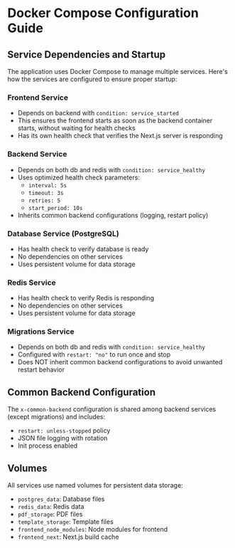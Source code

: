# Docker Compose Configuration Guide

## Service Dependencies and Startup

The application uses Docker Compose to manage multiple services. Here's how the services are configured to ensure proper startup:

### Frontend Service
- Depends on backend with `condition: service_started`
- This ensures the frontend starts as soon as the backend container starts, without waiting for health checks
- Has its own health check that verifies the Next.js server is responding

### Backend Service
- Depends on both db and redis with `condition: service_healthy`
- Uses optimized health check parameters:
  - `interval: 5s`
  - `timeout: 3s`
  - `retries: 5`
  - `start_period: 10s`
- Inherits common backend configurations (logging, restart policy)

### Database Service (PostgreSQL)
- Has health check to verify database is ready
- No dependencies on other services
- Uses persistent volume for data storage

### Redis Service
- Has health check to verify Redis is responding
- No dependencies on other services
- Uses persistent volume for data storage

### Migrations Service
- Depends on both db and redis with `condition: service_healthy`
- Configured with `restart: "no"` to run once and stop
- Does NOT inherit common backend configurations to avoid unwanted restart behavior

## Common Backend Configuration
The `x-common-backend` configuration is shared among backend services (except migrations) and includes:
- `restart: unless-stopped` policy
- JSON file logging with rotation
- Init process enabled

## Volumes
All services use named volumes for persistent data storage:
- `postgres_data`: Database files
- `redis_data`: Redis data
- `pdf_storage`: PDF files
- `template_storage`: Template files
- `frontend_node_modules`: Node modules for frontend
- `frontend_next`: Next.js build cache
